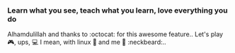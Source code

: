### Learn what you see, teach what you learn, love everything you do
Alhamdulillah and thanks to :octocat: for this awesome feature.. Let's play :video_game:, ups, :computer: I mean, with linux :penguin: and me :panda_face: :neckbeard:..  
<!--
**ipang-dwi/ipang-dwi** is a ✨ _special_ ✨ repository because its `README.md` (this file) appears on your GitHub profile.

Here are some ideas to get you started:

- 🔭 I’m currently working on ...
- 🌱 I’m currently learning ...
- 👯 I’m looking to collaborate on ...
- 🤔 I’m looking for help with ...
- 💬 Ask me about ...
- 📫 How to reach me: ...
- 😄 Pronouns: ...
- ⚡ Fun fact: ...
-->
